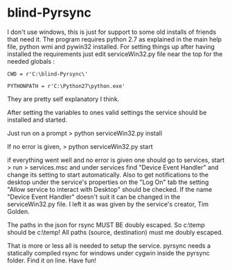 blind-Pyrsync
=============


I don't use windows, this is just for support to some old installs of friends that need it. The program requires python 2.7 as explained in the main help file, python wmi and pywin32 installed. 
For setting things up after having installed the requirements just edit serviceWin32.py file near the top for the needed globals :

```
CWD = r'C:\blind-Pyrsync\'

PYTHONPATH = r'C:\Python27\python.exe'
```

They are pretty self explanatory I think.

After setting the variables to ones valid settings the service should be installed and started. 

Just run on a prompt > python serviceWin32.py install

If no error is given, > python serviceWin32.py start

if everything went well and no error is given one should go to services, start > run > services.msc and under services find "Device Event Handler" and change its setting to start automatically. Also to get notifications to the desktop under the service's properties on the "Log On" tab the setting "Allow service to interact with Desktop" should be checked. If the name "Device Event Handler" doesn't suit it can be changed in the serviceWin32.py file. I left it as was given by the service's creator, Tim Golden.

The paths in the json for rsync MUST BE doubly escaped. So c:\temp should be c:\\temp! All paths (source, destination) must me doubly escaped. 

That is more or less all is needed to setup the service. pyrsync needs a statically compiled rsync for windows under cygwin inside the pyrsync folder. Find it on line. Have fun!

